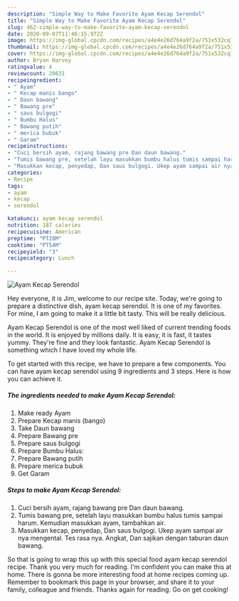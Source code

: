 ```yaml
---
description: "Simple Way to Make Favorite Ayam Kecap Serendol"
title: "Simple Way to Make Favorite Ayam Kecap Serendol"
slug: 462-simple-way-to-make-favorite-ayam-kecap-serendol
date: 2020-09-07T11:46:15.972Z
image: https://img-global.cpcdn.com/recipes/a4e4e26d764a9f2a/751x532cq70/ayam-kecap-serendol-foto-resep-utama.jpg
thumbnail: https://img-global.cpcdn.com/recipes/a4e4e26d764a9f2a/751x532cq70/ayam-kecap-serendol-foto-resep-utama.jpg
cover: https://img-global.cpcdn.com/recipes/a4e4e26d764a9f2a/751x532cq70/ayam-kecap-serendol-foto-resep-utama.jpg
author: Bryan Harvey
ratingvalue: 4
reviewcount: 20631
recipeingredient:
- " Ayam"
- " Kecap manis bango"
- " Daun bawang"
- " Bawang pre"
- " saus bulgogi"
- " Bumbu Halus"
- " Bawang putih"
- " merica bubuk"
- " Garam"
recipeinstructions:
- "Cuci bersih ayam, rajang bawang pre Dan daun bawang."
- "Tumis bawang pre, setelah layu masukkan bumbu halus tumis sampai harum. Kemudian masukkan ayam, tambahkan air."
- "Masukkan kecap, penyedap, Dan saus bulgogi. Ukep ayam sampai air nya mengental. Tes rasa nya. Angkat, Dan sajikan dengan taburan daun bawang."
categories:
- Recipe
tags:
- ayam
- kecap
- serendol

katakunci: ayam kecap serendol 
nutrition: 187 calories
recipecuisine: American
preptime: "PT28M"
cooktime: "PT54M"
recipeyield: "3"
recipecategory: Lunch

---
```



![Ayam Kecap Serendol](https://img-global.cpcdn.com/recipes/a4e4e26d764a9f2a/751x532cq70/ayam-kecap-serendol-foto-resep-utama.jpg)

Hey everyone, it is Jim, welcome to our recipe site. Today, we're going to prepare a distinctive dish, ayam kecap serendol. It is one of my favorites. For mine, I am going to make it a little bit tasty. This will be really delicious.



Ayam Kecap Serendol is one of the most well liked of current trending foods in the world. It is enjoyed by millions daily. It is easy, it is fast, it tastes yummy. They're fine and they look fantastic. Ayam Kecap Serendol is something which I have loved my whole life.


To get started with this recipe, we have to prepare a few components. You can have ayam kecap serendol using 9 ingredients and 3 steps. Here is how you can achieve it.

<!--inarticleads1-->

##### The ingredients needed to make Ayam Kecap Serendol:

1. Make ready  Ayam
1. Prepare  Kecap manis (bango)
1. Take  Daun bawang
1. Prepare  Bawang pre
1. Prepare  saus bulgogi
1. Prepare  Bumbu Halus:
1. Prepare  Bawang putih
1. Prepare  merica bubuk
1. Get  Garam




<!--inarticleads2-->

##### Steps to make Ayam Kecap Serendol:

1. Cuci bersih ayam, rajang bawang pre Dan daun bawang.
1. Tumis bawang pre, setelah layu masukkan bumbu halus tumis sampai harum. Kemudian masukkan ayam, tambahkan air.
1. Masukkan kecap, penyedap, Dan saus bulgogi. Ukep ayam sampai air nya mengental. Tes rasa nya. Angkat, Dan sajikan dengan taburan daun bawang.




So that is going to wrap this up with this special food ayam kecap serendol recipe. Thank you very much for reading. I'm confident you can make this at home. There is gonna be more interesting food at home recipes coming up. Remember to bookmark this page in your browser, and share it to your family, colleague and friends. Thanks again for reading. Go on get cooking!
